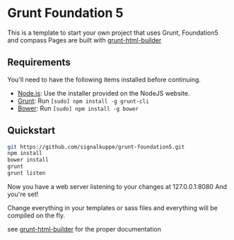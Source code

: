 # Grunt Foundation 5

This is a template to start your own project that uses Grunt, Foundation5 and compass
Pages are built with [grunt-html-builder](https://github.com/aaaristo/grunt-html-builder)

## Requirements

You'll need to have the following items installed before continuing.

  * [Node.js](http://nodejs.org): Use the installer provided on the NodeJS website.
  * [Grunt](http://gruntjs.com/): Run `[sudo] npm install -g grunt-cli`
  * [Bower](http://bower.io): Run `[sudo] npm install -g bower`

## Quickstart

```bash
git https://github.com/signalkuppe/grunt-foundation5.git
npm install
bower install
grunt
grunt listen
```

Now you have a web server listening to your changes at 127.0.0.1:8080
And you're set!

Change everything in your templates or sass files and everything will be compiled on the fly.

see [grunt-html-builder](https://github.com/aaaristo/grunt-html-builder) for the proper documentation

